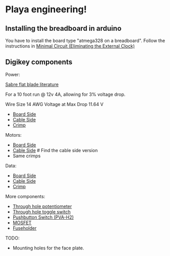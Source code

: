 # Playa engineering!

## Installing the breadboard in arduino

You have to install the board type "atmega328 on a breadboard". Follow the
instructions in [Minimal Circuit (Eliminating the External
Clock)](https://www.arduino.cc/en/Tutorial/ArduinoToBreadboard)

## Digikey components


Power:

[Sabre flat blade literature](http://www.literature.molex.com/SQLImages/kelmscott/Molex/PDF_Images/987650-5662.PDF)

For a 10 foot run @ 12v 4A, allowing for 3% voltage drop.

Wire Size           14 AWG
Voltage at Max Drop 11.64 V

 *  [Board Side](https://www.digikey.com/product-detail/en/molex-llc/0431601102/WM18483-ND/300116)
 *  [Cable Side](https://www.digikey.com/products/en?keywords=44441-2002)
 *  [Crimp](https://www.digikey.com/product-detail/en/molex-llc/0433750001/WM9174CT-ND/300126)

Motors:
 *  [Board Side](http://www.mouser.com/ProductDetail/Molex/43160-3106/?qs=sGAEpiMZZMs%252bGHln7q6pm%252bS0pk2Wo0XxzlBm66UhqE8%3d)
 *  [Cable Side](https://www.digikey.com/product-detail/en/molex-llc/0444412006/WM18467-ND/300100) # Find the cable side version
 *  Same crimps

Data:

 *  [Board Side](https://www.digikey.com/short/3nbvwp)
 *  [Cable Side](https://www.digikey.com/product-detail/en/molex-llc/0511030900/WM13237-ND/3262504)
 *  [Crimp](https://www.digikey.com/product-detail/en/molex-llc/0503518000/WM3320CT-ND/2405712)

More components:

 *  [Through hole potentiometer](https://www.digikey.com/product-detail/en/bourns-inc/PDB12-H4301-103BF/PDB12-H4301-103BF-ND/3780664)
 *  [Through hole toggle switch](https://www.digikey.com/product-detail/en/e-switch/100SP1T1B4M2QE/EG2355-ND/378824)
 *  [Pushbutton Switch (PVA-H2)](https://www.digikey.com/product-detail/en/c-k/Y17P12211FP/401-1135-ND/417718)
 *  [MOSFET](https://www.digikey.com/product-detail/en/nexperia-usa-inc/BUK9Y09-40B,115/1727-4611-1-ND/2531001)
 *  [Fuseholder](https://www.digikey.com/product-detail/en/keystone-electronics/3550-2/36-3550-2-ND/2137310)


TODO:
 *  Mounting holes for the face plate.
